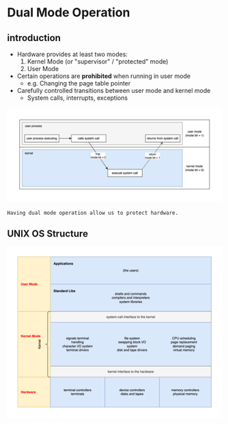 # Dual Mode Operation

## introduction
- Hardware provides at least two modes:
	1. Kernel Mode (or "supervisor" / "protected" mode)
	2. User Mode
- Certain operations are **prohibited** when running in user mode
	- e.g. Changing the page table pointer
- Carefully controlled transitions between user mode and kernel mode
	- System calls, interrupts, exceptions
	
![](dual_mode_operation_01.jpeg)
	
	Having dual mode operation allow us to protect hardware.

## UNIX OS Structure
![](unix_os_structure.svg)
